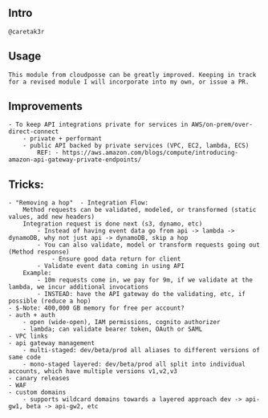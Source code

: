 ## Intro
    @caretak3r

## Usage
    This module from cloudposse can be greatly improved. Keeping in track for a revised module I will incorporate into my own, or issue a PR.
    
## Improvements
    - To keep API integrations private for services in AWS/on-prem/over-direct-connect
        - private + performant
        - public API backed by private services (VPC, EC2, lambda, ECS)
            REF: - https://aws.amazon.com/blogs/compute/introducing-amazon-api-gateway-private-endpoints/
            
## Tricks:
    - "Removing a hop"  - Integration Flow:
        Method requests can be validated, modeled, or transformed (static values, add new headers)
        Integration request is done next (s3, dynamo, etc)
            - Instead of having event data go from api -> lambda -> dynamoDB, why not just api -> dynamoDB, skip a hop
            - You can also validate, model or transform requests going out (Method response)
                - Ensure good data return for client
            - Validate event data coming in using API
        Example: 
            - 10m requests come in, we pay for 9m, if we validate at the lambda, we incur additional invocations
            - INSTEAD: have the API gateway do the validating, etc, if possible (reduce a hop)
    - $-Note: 400,000 GB memory for free per account?
    - auth + auth
        - open (wide-open), IAM permissions, cognito authorizer
        - lambda; can validate bearer token, OAuth or SAML
    - VPC links
    - api gateway management
        - multi-staged: dev/beta/prod all aliases to different versions of same code
        - mono-staged layered: dev/beta/prod all split into individual accounts, which have multiple versions v1,v2,v3
    - canary releases
    - WAF
    - custom domains
        - supports wildcard domains towards a layered approach dev -> api-gw1, beta -> api-gw2, etc
        
    